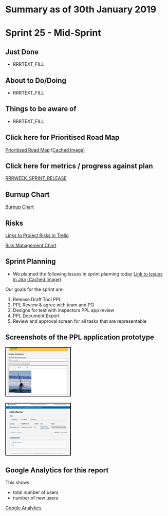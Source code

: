 # Summary as of 30th January 2019 

# Sprint 25 - Mid-Sprint

## Just Done
* RRRTEXT_FILL

## About to Do/Doing
* RRRTEXT_FILL

## Things to be aware of
* RRRTEXT_FILL

## Click here for Prioritised Road Map
[Prioritised Road Map](https://trello.com/b/p7x9hbPV/prioritised-roadmap)    [\(Cached Image\)](graphs/ASLRoadMap30012019.jpg)

## Click here for metrics / progress against plan
[RRRWEEK_SPRINT_RELEASE](graphs/progress30012019.png)

## Burnup Chart

[Burnup Chart](burnup30012019.md)

## Risks
[Links to Project Risks in Trello](https://trello.com/b/VuFuCL7t/risk-register-and-kpis-asl-delivery) 

[Risk Management Chart](risk30012019.png)

## Sprint Planning
* We planned the following issues in sprint planning today [Link to Issues in Jira](https://jira.digital.homeoffice.gov.uk/secure/RapidBoard.jspa?rapidView=261)    [\(Cached Image\)](graphs/sprint30012019.png)

Our goals for the sprint are:
1. Release Draft Tool PPL
2. PPL Review & agree with team and PO
3. Designs for test with inspectors PPL app review
4. PPL Document Export
5. Review and approval screen for all tasks that are representable

## Screenshots of the PPL application prototype
<a href="graphs/proto1_23012019.png"><img src="graphs/proto1_23012019.png" alt="HTML5 Icon" width="200" style="border:2px solid black"></a>
<br>
<br>
<a href="graphs/proto2_23012019.png"><img src="graphs/proto2_23012019.png" alt="HTML5 Icon" width="200" style="border:2px solid black"></a>

## Google Analytics for this report

This shows:
* total number of users
* number of new users

[Google Analytics](graphs/GA30012019.jpg)

